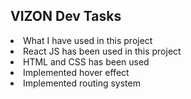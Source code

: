 ## VIZON Dev Tasks

<li>What I have used in this project </li>
<li>React JS has been used in this project</li>
<li>HTML and CSS has been used</li>
<li>Implemented hover effect</li>
<li>Implemented routing system</li>
